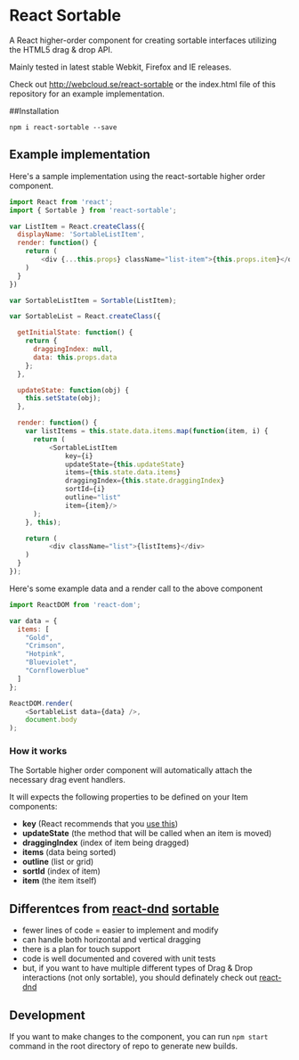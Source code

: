 # React Sortable

A React higher-order component for creating sortable interfaces
utilizing the HTML5 drag & drop API.

Mainly tested in latest stable Webkit, Firefox and IE releases.

Check out http://webcloud.se/react-sortable or the index.html file of this repository
for an example implementation.

##Installation

`npm i react-sortable --save`

## Example implementation

Here's a sample implementation using the react-sortable higher order component.

```js
import React from 'react';
import { Sortable } from 'react-sortable';

var ListItem = React.createClass({
  displayName: 'SortableListItem',
  render: function() {
    return (
        <div {...this.props} className="list-item">{this.props.item}</div>
    )
  }
})

var SortableListItem = Sortable(ListItem);

var SortableList = React.createClass({

  getInitialState: function() {
    return {
      draggingIndex: null,
      data: this.props.data
    };
  },

  updateState: function(obj) {
    this.setState(obj);
  },

  render: function() {
    var listItems = this.state.data.items.map(function(item, i) {
      return (
          <SortableListItem
              key={i}
              updateState={this.updateState}
              items={this.state.data.items}
              draggingIndex={this.state.draggingIndex}
              sortId={i}
              outline="list"
              item={item}/>
      );
    }, this);

    return (
          <div className="list">{listItems}</div>
    )
  }
});

```

Here's some example data and a render call to the above component

```js
import ReactDOM from 'react-dom';

var data = {
  items: [
    "Gold",
    "Crimson",
    "Hotpink",
    "Blueviolet",
    "Cornflowerblue"
  ]
};

ReactDOM.render(
    <SortableList data={data} />,
    document.body
);
```


### How it works

The Sortable higher order component will automatically attach the necessary drag event handlers.

It will expects the following properties to be defined on your Item components:

- **key** (React recommends that you [use this](http://facebook.github.io/react/docs/reconciliation.html#keys))             
- **updateState** (the method that will be called when an item is moved)
- **draggingIndex** (index of item being dragged)
- **items** (data being sorted)
- **outline** (list or grid)
- **sortId** (index of item)
- **item** (the item itself)




## Differentces from [react-dnd](http://gaearon.github.io/react-dnd) [sortable](http://gaearon.github.io/react-dnd/examples-sortable-simple.html)
- fewer lines of code = easier to implement and modify
- can handle both horizontal and vertical dragging
- there is a plan for touch support
- code is well documented and covered with unit tests
- but, if you want to have multiple different types of Drag & Drop interactions (not only sortable), you should definately check out [react-dnd](http://gaearon.github.io/react-dnd)

## Development

If you want to make changes to the component, you can run `npm start` command in
 the root directory of repo to generate new builds.
